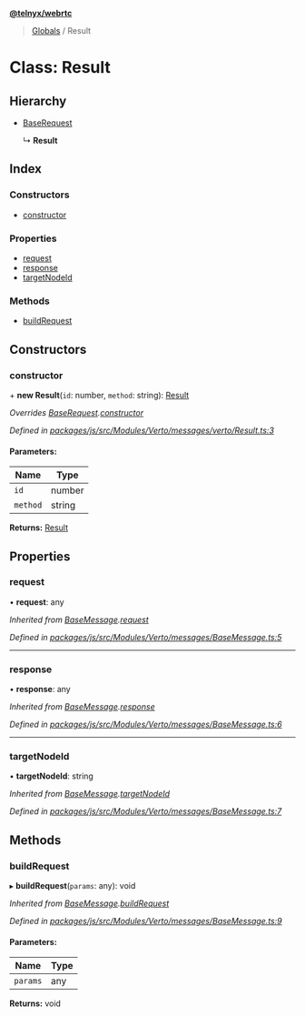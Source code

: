 **[@telnyx/webrtc](../README.md)**

> [Globals](../README.md) / Result

# Class: Result

## Hierarchy

* [BaseRequest](baserequest.md)

  ↳ **Result**

## Index

### Constructors

* [constructor](result.md#constructor)

### Properties

* [request](result.md#request)
* [response](result.md#response)
* [targetNodeId](result.md#targetnodeid)

### Methods

* [buildRequest](result.md#buildrequest)

## Constructors

### constructor

\+ **new Result**(`id`: number, `method`: string): [Result](result.md)

*Overrides [BaseRequest](baserequest.md).[constructor](baserequest.md#constructor)*

*Defined in [packages/js/src/Modules/Verto/messages/verto/Result.ts:3](https://github.com/team-telnyx/webrtc/blob/main/packages/js/src/Modules/Verto/messages/verto/Result.ts#L3)*

#### Parameters:

Name | Type |
------ | ------ |
`id` | number |
`method` | string |

**Returns:** [Result](result.md)

## Properties

### request

•  **request**: any

*Inherited from [BaseMessage](basemessage.md).[request](basemessage.md#request)*

*Defined in [packages/js/src/Modules/Verto/messages/BaseMessage.ts:5](https://github.com/team-telnyx/webrtc/blob/main/packages/js/src/Modules/Verto/messages/BaseMessage.ts#L5)*

___

### response

•  **response**: any

*Inherited from [BaseMessage](basemessage.md).[response](basemessage.md#response)*

*Defined in [packages/js/src/Modules/Verto/messages/BaseMessage.ts:6](https://github.com/team-telnyx/webrtc/blob/main/packages/js/src/Modules/Verto/messages/BaseMessage.ts#L6)*

___

### targetNodeId

•  **targetNodeId**: string

*Inherited from [BaseMessage](basemessage.md).[targetNodeId](basemessage.md#targetnodeid)*

*Defined in [packages/js/src/Modules/Verto/messages/BaseMessage.ts:7](https://github.com/team-telnyx/webrtc/blob/main/packages/js/src/Modules/Verto/messages/BaseMessage.ts#L7)*

## Methods

### buildRequest

▸ **buildRequest**(`params`: any): void

*Inherited from [BaseMessage](basemessage.md).[buildRequest](basemessage.md#buildrequest)*

*Defined in [packages/js/src/Modules/Verto/messages/BaseMessage.ts:9](https://github.com/team-telnyx/webrtc/blob/main/packages/js/src/Modules/Verto/messages/BaseMessage.ts#L9)*

#### Parameters:

Name | Type |
------ | ------ |
`params` | any |

**Returns:** void
